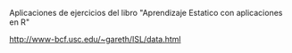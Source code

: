 Aplicaciones de ejercicios del libro "Aprendizaje Estatico con aplicaciones en R"


http://www-bcf.usc.edu/~gareth/ISL/data.html

